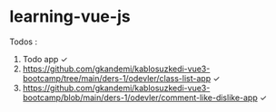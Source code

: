 # learning-vue-js


Todos :

1. Todo app ✓
2. https://github.com/gkandemi/kablosuzkedi-vue3-bootcamp/tree/main/ders-1/odevler/class-list-app ✓
3. https://github.com/gkandemi/kablosuzkedi-vue3-bootcamp/blob/main/ders-1/odevler/comment-like-dislike-app ✓

